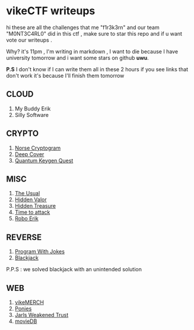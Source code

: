 # vikeCTF writeups 

hi these are all the challenges that me "f1r3k3rn" and our team "M0NT3C4RL0" did in this ctf , make sure to star this repo and if u want vote our writeups .

Why? it's 11pm , I'm writing in markdown , I want to die because I have university tomorrow and i want some stars on github **uwu**.

**P.S** I don't know if I can write them all in these 2 hours if you see links that don't work it's because I'll finish them tomorrow 

## CLOUD

1. My Buddy Erik
2. Silly Software

## CRYPTO
1. [Norse Cryptogram](./norse_cryptogram.md)
2. [Deep Cover](./Deep_Cover.md)
3. [Quantum Keygen Quest](./Quantum_keygen.md)

## MISC

1. [The Usual](./the_usual.md)
2. [Hidden Valor]()
3. [Hidden Treasure]()
4. [Time to attack]()
5. [Robo Erik]()


## REVERSE 

1. [Program With Jokes]()
2. [Blackjack](./blackjack.md) 

P.P.S : we solved blackjack with an unintended solution

## WEB

1. [vikeMERCH]()
2. [Ponies]()
3. [Jarls Weakened Trust]()
3. [movieDB]()

